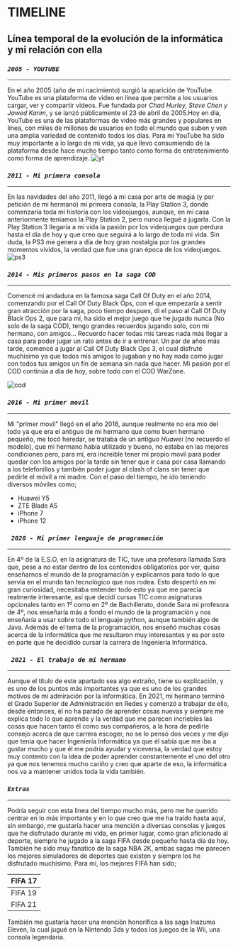 # **TIMELINE**
## **Línea temporal de la evolución de la informática y mi relación con ella**

### *```2005 - YOUTUBE```*
---
En el año 2005 (año de mi nacimiento) surgió la aparición de YouTube. YouTube es una plataforma de video en línea que permite a los usuarios cargar, ver y compartir videos. Fue fundada por *Chad Hurley, Steve Chen y Jawed Karim*, y se lanzó públicamente el 23 de abril de 2005.Hoy en día, YouTube es una de las plataformas de video más grandes y populares en línea, con miles de millones de usuarios en todo el mundo que suben y ven una amplia variedad de contenido todos los días. Para mí YouTube ha sido muy importante a lo largo de mi vida, ya que llevo consumiendo de la plataforma desde hace mucho tiempo tanto como forma de entretenimiento como forma de aprendizaje.
![yt](https://static.wikia.nocookie.net/logopedia/images/9/90/YouTube_logo_2005.svg/revision/latest?cb=20210722171257&path-prefix=es)

### *```2011 - Mi primera consola```*
---
En las navidades del año 2011, llegó a mi casa por arte de magia (y por petición de mi hermano) mi primera consola, la Play Station 3, donde comenzaría toda mi historia con los videojuegos, aunque, en mi casa anteriormente teniamos la Play Station 2, pero nunca llegué a jugarla. Con la Play Station 3 llegaría a mi vida la pasión por los videojuegos que perdura hasta el día de hoy y que creo que seguirá a lo largo de toda mi vida. Sin duda, la PS3 me genera a día de hoy gran nostalgia por los grandes momentos vividos, la verdad que fue una gran época de los videojuegos.
![ps3](https://upload.wikimedia.org/wikipedia/commons/thumb/d/d3/Sony-PlayStation-3-2001A-wController-L.jpg/1200px-Sony-PlayStation-3-2001A-wController-L.jpg)

### *```2014 - Mis primeros pasos en la saga COD```*
---
Comencé mi andadura en la famosa saga Call Of Duty en el año 2014, comenzando por el Call Of Duty Black Ops, con el que empezaría a sentir gran atracción por la saga, poco tiempo despues, dí el paso al Call Of Duty Black Ops 2, que para mí, ha sido el mejor juego que he jugado nunca (No solo de la saga COD), tengo grandes recuerdos jugando solo, con mi hermano, con amigos... Recuerdo hacer todas mis tareas nada más llegar a casa para poder jugar un rato antes de ir a entrenar. Un par de años más tarde, comencé a jugar al Call Of Duty Black Ops 3, el cual disfruté muchisimo ya que todos mis amigos lo jugaban y no hay nada como jugar con todos tus amigos un fin de semana sin nada que hacer. Mi pasión por el COD continúa a día de hoy, sobre todo con el COD WarZone.

![cod](https://i0.wp.com/imgs.hipertextual.com/wp-content/uploads/2015/06/Black-Ops-3.jpg?fit=1920%2C1080&quality=50&strip=all&ssl=1)

### *```2016 - Mi primer movil```*
---
Mi "primer movil" llegó en el año 2016, aunque realmente no era mío del todo ya que era el antiguo de mi hermano que como buen hermano pequeño, me tocó heredar, se trataba de un antiguo *Huawei* (no recuerdo el modelo), que mi hermano había utilizado y bueno, no estaba en las mejores condiciones pero, para mí, era increible tener mi propio movil para poder quedar con los amigos por la tarde sin tener que ir casa por casa llamando a los telefonillos y también poder jugar al clash of clans sin tener que pedirle el móvil a mi madre. Con el paso del tiempo, he ido teniendo diversos móviles como;

* Huawei Y5
* ZTE Blade A5
* iPhone 7
* iPhone 12

### *``` 2020 - Mi primer lenguaje de programación```*
---
En 4º de la E.S.O, en la asignatura de TIC, tuve una profesora llamada Sara que, pese a no estar dentro de los contenidos obligatorios por ver, quiso enseñarnos el mundo de la programación y explicarnos para todo lo que servía en el mundo tan tecnológico que nos rodea. Esto despertó en mi gran curiosidad, necesitaba entender todo esto ya que me parecía realmente interesante, así que decidí cursas TIC como asignaturas opcionales tanto en 1º como en 2º de Bachillerato, donde Sara mi profesora de 4º, nos enseñaría más a fondo el mundo de la programación y nos enseñaría a usar sobre todo el lenguaje python, aunque también algo de Java. Además de el tema de la programación, nos enseñó muchas cosas acerca de la informática que me resultaron muy interesantes y es por esto en parte que he decidido cursar la carrera de Ingeniería Informática.

### *``` 2021 - El trabajo de mi hermano```*
---
Aunque el título de este apartado sea algo extraño, tiene su explicación, y es uno de los puntos más importantes ya que es uno de los grandes motivos de mi admiración por la informática. En 2021, mi hermano terminó el Grado Superior de Administración en Redes y comenzó a trabajar de ello, desde entonces, él no ha parado de aprender cosas nuevas y siempre me explica todo lo que aprende y la verdad que me parecen incriebles las cosas que hacen tanto él como sus compañeros, a la hora de pedirle consejo acerca de que carrera escoger, no se lo pensó dos veces y me dijo que tenía que hacer Ingeniería Informática ya que él sabía que me iba a gustar mucho y que él me podría ayudar y viceversa, la verdad que estoy muy contento con la idea de poder aprender constantemente el uno del otro ya que nos tenemos mucho cariño y creo que aparte de eso, la informática nos va a mantener unidos toda la vida también.

### *``` Extras ```*
---
Podría seguir con esta linea del tiempo mucho más, pero me he querido centrar en lo más importante y en lo que creo que me ha traído hasta aquí, sin embargo, me gustaría hacer una mención a diversas consolas y juegos que he disfrutado durante mi vida, en primer lugar, como gran aficionado al deporte, siempre he jugado a la saga FIFA desde pequeño hasta día de hoy. También he sido muy fanatico de la saga NBA 2K, ambas sagas me parecen los mejores simuladores de deportes que existen y siempre los he disfrutado muchísimo. Para mí, los mejores FIFA han sido;

| FIFA 17 |
|---      |
| FIFA 19 |
| FIFA 21 |

También me gustaría hacer una mención honorífica a las saga Inazuma Eleven, la cual jugué en la Nintendo 3ds y todos los juegos de la Wii, una consola legendaria.
